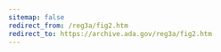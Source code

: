 ```yaml
---
sitemap: false 
redirect_from: /reg3a/fig2.htm 
redirect_to: https://archive.ada.gov/reg3a/fig2.htm 
---
```

